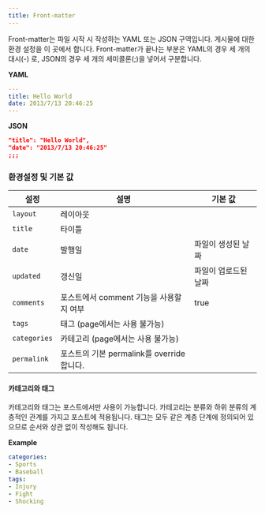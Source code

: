 ```yaml
---
title: Front-matter
---
```

Front-matter는 파일 시작 시 작성하는 YAML 또는 JSON 구역입니다. 게시물에 대한 환경 설정을 이 곳에서 합니다. Front-matter가 끝나는 부분은 YAML의 경우 세 개의 대시(-) 로, JSON의 경우 세 개의 세미콜론(;)을 넣어서 구분합니다.

**YAML**
``` yaml
---
title: Hello World
date: 2013/7/13 20:46:25
---
```

**JSON**
``` json
"title": "Hello World",
"date": "2013/7/13 20:46:25"
;;;
```

### 환경설정 및 기본 값

설정 | 설명 | 기본 값
--- | --- | ---
`layout` | 레이아웃 |
`title` | 타이틀 |
`date` | 발행일 | 파일이 생성된 날짜
`updated` | 갱신일 | 파일이 업로드된 날짜
`comments` | 포스트에서 comment 기능을 사용할지 여부 | true
`tags` | 태그 (page에서는 사용 불가능) |
`categories` | 카테고리 (page에서는 사용 불가능) |
`permalink` | 포스트의 기본 permalink를 override합니다. |

#### 카테고리와 태그

카테고리와 태그는 포스트에서만 사용이 가능합니다. 카테고리는 분류와 하위 분류의 계층적인 관계를 가지고 포스트에 적용됩니다. 태그는 모두 같은 계층 단계에 정의되어 있으므로 순서와 상관 없이 작성해도 됩니다.

**Example**

``` yaml
categories:
- Sports
- Baseball
tags:
- Injury
- Fight
- Shocking
```
